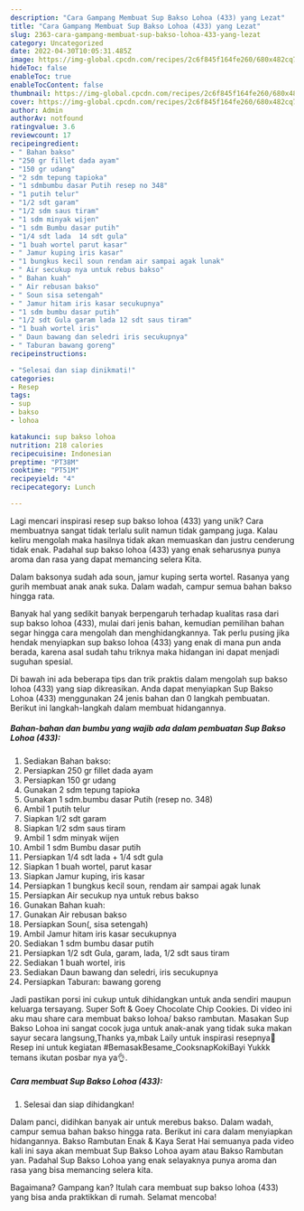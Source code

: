 ```yaml
---
description: "Cara Gampang Membuat Sup Bakso Lohoa (433) yang Lezat"
title: "Cara Gampang Membuat Sup Bakso Lohoa (433) yang Lezat"
slug: 2363-cara-gampang-membuat-sup-bakso-lohoa-433-yang-lezat
category: Uncategorized
date: 2022-04-30T10:05:31.485Z
image: https://img-global.cpcdn.com/recipes/2c6f845f164fe260/680x482cq70/sup-bakso-lohoa-433-foto-resep-utama.jpg
hideToc: false
enableToc: true
enableTocContent: false
thumbnail: https://img-global.cpcdn.com/recipes/2c6f845f164fe260/680x482cq70/sup-bakso-lohoa-433-foto-resep-utama.jpg
cover: https://img-global.cpcdn.com/recipes/2c6f845f164fe260/680x482cq70/sup-bakso-lohoa-433-foto-resep-utama.jpg
author: Admin
authorAv: notfound
ratingvalue: 3.6
reviewcount: 17
recipeingredient:
- " Bahan bakso"
- "250 gr fillet dada ayam"
- "150 gr udang"
- "2 sdm tepung tapioka"
- "1 sdmbumbu dasar Putih resep no 348"
- "1 putih telur"
- "1/2 sdt garam"
- "1/2 sdm saus tiram"
- "1 sdm minyak wijen"
- "1 sdm Bumbu dasar putih"
- "1/4 sdt lada  14 sdt gula"
- "1 buah wortel parut kasar"
- " Jamur kuping iris kasar"
- "1 bungkus kecil soun rendam air sampai agak lunak"
- " Air secukup nya untuk rebus bakso"
- " Bahan kuah"
- " Air rebusan bakso"
- " Soun sisa setengah"
- " Jamur hitam iris kasar secukupnya"
- "1 sdm bumbu dasar putih"
- "1/2 sdt Gula garam lada 12 sdt saus tiram"
- "1 buah wortel iris"
- " Daun bawang dan seledri iris secukupnya"
- " Taburan bawang goreng"
recipeinstructions:

- "Selesai dan siap dinikmati!"
categories:
- Resep
tags:
- sup
- bakso
- lohoa

katakunci: sup bakso lohoa 
nutrition: 218 calories
recipecuisine: Indonesian
preptime: "PT38M"
cooktime: "PT51M"
recipeyield: "4"
recipecategory: Lunch

---
```





Lagi mencari inspirasi resep sup bakso lohoa (433) yang unik? Cara membuatnya sangat tidak terlalu sulit namun tidak gampang juga. Kalau keliru mengolah maka hasilnya tidak akan memuaskan dan justru cenderung tidak enak. Padahal sup bakso lohoa (433) yang enak seharusnya punya aroma dan rasa yang dapat memancing selera Kita.





Dalam baksonya sudah ada soun, jamur kuping serta wortel. Rasanya yang gurih membuat anak anak suka. Dalam wadah, campur semua bahan bakso hingga rata.

Banyak hal yang sedikit banyak berpengaruh terhadap kualitas rasa dari sup bakso lohoa (433), mulai dari jenis bahan, kemudian pemilihan bahan segar hingga cara mengolah dan menghidangkannya. Tak perlu pusing jika hendak menyiapkan sup bakso lohoa (433) yang enak di mana pun anda berada, karena asal sudah tahu triknya maka hidangan ini dapat menjadi suguhan spesial.






Di bawah ini ada beberapa tips dan trik praktis dalam mengolah sup bakso lohoa (433) yang siap dikreasikan. Anda dapat menyiapkan Sup Bakso Lohoa (433) menggunakan 24 jenis bahan dan 0 langkah pembuatan. Berikut ini langkah-langkah dalam membuat hidangannya.

<!--inarticleads1-->

##### Bahan-bahan dan bumbu yang wajib ada dalam pembuatan Sup Bakso Lohoa (433):

1. Sediakan  Bahan bakso:
1. Persiapkan 250 gr fillet dada ayam
1. Persiapkan 150 gr udang
1. Gunakan 2 sdm tepung tapioka
1. Gunakan 1 sdm.bumbu dasar Putih (resep no. 348)
1. Ambil 1 putih telur
1. Siapkan 1/2 sdt garam
1. Siapkan 1/2 sdm saus tiram
1. Ambil 1 sdm minyak wijen
1. Ambil 1 sdm Bumbu dasar putih
1. Persiapkan 1/4 sdt lada + 1/4 sdt gula
1. Siapkan 1 buah wortel, parut kasar
1. Siapkan  Jamur kuping, iris kasar
1. Persiapkan 1 bungkus kecil soun, rendam air sampai agak lunak
1. Persiapkan  Air secukup nya untuk rebus bakso
1. Gunakan  Bahan kuah:
1. Gunakan  Air rebusan bakso
1. Persiapkan  Soun(, sisa setengah)
1. Ambil  Jamur hitam iris kasar secukupnya
1. Sediakan 1 sdm bumbu dasar putih
1. Persiapkan 1/2 sdt Gula, garam, lada, 1/2 sdt saus tiram
1. Sediakan 1 buah wortel, iris
1. Sediakan  Daun bawang dan seledri, iris secukupnya
1. Persiapkan  Taburan: bawang goreng


Jadi pastikan porsi ini cukup untuk dihidangkan untuk anda sendiri maupun keluarga tersayang. Super Soft &amp; Goey Chocolate Chip Cookies. Di video ini aku mau share cara membuat bakso lohoa/ bakso rambutan. Masakan Sup Bakso Lohoa ini sangat cocok juga untuk anak-anak yang tidak suka makan sayur secara langsung,Thanks ya,mbak Laily untuk inspirasi resepnya🙏 Resep ini untuk kegiatan #BemasakBesame_CooksnapKokiBayi Yukkk temans ikutan posbar nya ya👌. 

<!--inarticleads2-->

##### Cara membuat Sup Bakso Lohoa (433):


1. Selesai dan siap dihidangkan!

Dalam panci, didihkan banyak air untuk merebus bakso. Dalam wadah, campur semua bahan bakso hingga rata. Berikut ini cara dalam menyiapkan hidangannya. Bakso Rambutan Enak &amp; Kaya Serat Hai semuanya pada video kali ini saya akan membuat Sup Bakso Lohoa ayam atau Bakso Rambutan yan. Padahal Sup Bakso Lohoa yang enak selayaknya punya aroma dan rasa yang bisa memancing selera kita. 

Bagaimana? Gampang kan? Itulah cara membuat sup bakso lohoa (433) yang bisa anda praktikkan di rumah. Selamat mencoba!

